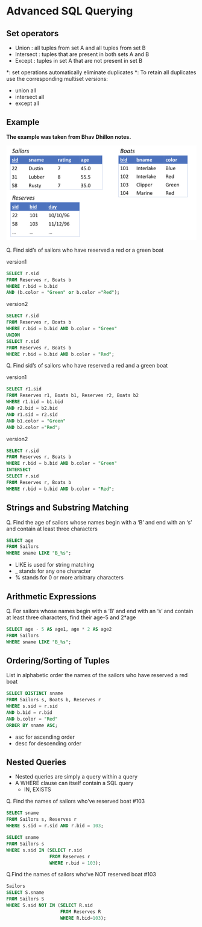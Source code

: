# Advanced SQL Querying

## Set operators

- Union : all tuples from set A and all tuples from set B
- Intersect : tuples that are present in both sets A and B
- Except : tuples in set A that are not present in set B

\*: set operations automatically eliminate duplicates
\*: To retain all duplicates use the corresponding multiset versions:
- union all
- intersect all
- except all

## Example
__The example was taken from Bhav Dhillon notes.__

![](img/query_example.png)

Q. Find sid’s of sailors who have reserved a red or a green boat

version1
```SQL
SELECT r.sid
FROM Reserves r, Boats b
WHERE r.bid = b.bid
AND (b.color = "Green" or b.color ="Red");
```
version2

```SQL
SELECT r.sid
FROM Reserves r, Boats b
WHERE r.bid = b.bid AND b.color = "Green"
UNION
SELECT r.sid
FROM Reserves r, Boats b
WHERE r.bid = b.bid AND b.color = "Red";
```

Q. Find sid’s of sailors who have reserved a red and a green boat

version1
```SQL
SELECT r1.sid
FROM Reserves r1, Boats b1, Reserves r2, Boats b2
WHERE r1.bid = b1.bid
AND r2.bid = b2.bid
AND r1.sid = r2.sid
AND b1.color = "Green"
AND b2.color ="Red";
```
version2

```SQL
SELECT r.sid
FROM Reserves r, Boats b
WHERE r.bid = b.bid AND b.color = "Green"
INTERSECT
SELECT r.sid
FROM Reserves r, Boats b
WHERE r.bid = b.bid AND b.color = "Red";
```

## Strings and Substring Matching

Q. Find the age of sailors whose names begin with a ‘B’ and end with an ‘s’ and contain at least three characters
```SQL
SELECT age
FROM Sailors
WHERE sname LIKE "B_%s";
```

- LIKE is used for string matching
- _ stands for any one character
- % stands for 0 or more arbitrary characters

## Arithmetic Expressions

Q. For sailors whose names begin with a ‘B’ and end with an ‘s’ and contain at least three characters, find their age-5 and 2*age

```SQL
SELECT age - 5 AS age1, age * 2 AS age2
FROM Sailors
WHERE sname LIKE "B_%s";
```

## Ordering/Sorting of Tuples
List in alphabetic order the names of the sailors who have reserved a red boat
```SQL
SELECT DISTINCT sname
FROM Sailors s, Boats b, Reserves r
WHERE s.sid = r.sid
AND b.bid = r.bid
AND b.color = "Red"
ORDER BY sname ASC;
```
- asc for ascending order
- desc for descending order

## Nested Queries

- Nested queries are simply a query within a query
- A WHERE clause can itself contain a SQL query
  - IN, EXISTS

Q. Find the names of sailors who’ve reserved boat \#103

```SQL
SELECT sname
FROM Sailors s, Reserves r
WHERE s.sid = r.sid AND r.bid = 103;
```

```SQL
SELECT sname
FROM Sailors s
WHERE s.sid IN (SELECT r.sid
                FROM Reserves r
                WHERE r.bid = 103);
```

Q.Find the names of sailors who’ve NOT reserved boat \#103
```SQL
Sailors
SELECT S.sname
FROM Sailors S
WHERE S.sid NOT IN (SELECT R.sid
                    FROM Reserves R
                    WHERE R.bid=103);
```
